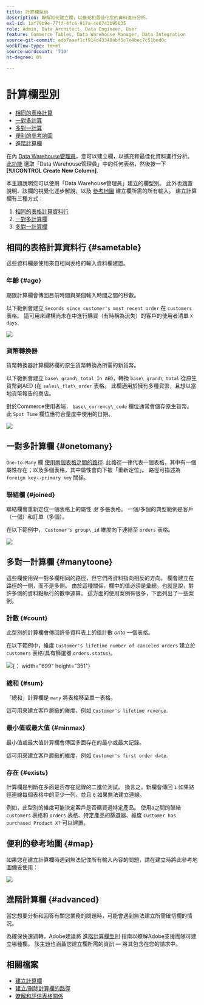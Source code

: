 ```yaml
---
title: 計算欄型別
description: 瞭解如何建立欄，以擴充和最佳化您的資料進行分析。
exl-id: 1af79b9e-77ff-4fc6-917a-4e6743b95035
role: Admin, Data Architect, Data Engineer, User
feature: Commerce Tables, Data Warehouse Manager, Data Integration
source-git-commit: adb7aaef1cf914d43348abf5c7e4bec7c51bed0c
workflow-type: tm+mt
source-wordcount: '710'
ht-degree: 0%

---
```


# 計算欄型別

* [相同的表格計算](#sametable)
* [一對多計算](#onetomany)
* [多對一計算](#manytoone)
* [便利的參考地圖](#map)
* [進階計算欄](#advanced)

在內 [Data Warehouse管理員](../data-warehouse-mgr/tour-dwm.md)，您可以建立欄，以擴充和最佳化資料進行分析。 [此功能](../data-warehouse-mgr/creating-calculated-columns.md) 選取「Data Warehouse管理員」中的任何表格，然後按一下 **[!UICONTROL Create New Column]**.

本主題說明您可以使用「Data Warehouse管理員」建立的欄型別。 此外也涵蓋說明、該欄的視覺化逐步解說，以及 [參考地圖](#map) 建立欄所需的所有輸入。 建立計算欄有三種方式：

1. [相同的表格計算資料行](#sametable)
1. [一對多計算欄](#onetomany)
1. [多對一計算欄](#manytoone)

## 相同的表格計算資料行 {#sametable}

這些資料欄是使用來自相同表格的輸入資料欄建置。

### 年齡 {#age}

期限計算欄會傳回目前時間與某個輸入時間之間的秒數。

以下範例會建立 `Seconds since customer's most recent order` 在 `customers` 表格。 這可用來建構尚未在中進行購買（有時稱為流失）的客戶的使用者清單 `X days`.

![](../../assets/age.gif)

### 貨幣轉換器

貨幣轉換器計算欄將欄的原生貨幣轉換為所需的新貨幣。

以下範例會建立 `base\_grand\_total In AED`，轉換 `base\_grand\_total` 從原生貨幣到AED (在 `sales\_flat\_order` 表格。 此欄適用於擁有多種貨幣，且想以當地貨幣報告的商店。

對於Commerce使用者端， `base\_currency\_code` 欄位通常會儲存原生貨幣。 此 `Spot Time` 欄位應符合量度中使用的日期。

![](../../assets/currency_converter.png)

## 一對多計算欄 {#onetomany}

`One-to-Many` 欄 [使用兩個表格之間的路徑](../../data-analyst/data-warehouse-mgr/create-paths-calc-columns.md). 此路徑一律代表一個表格，其中有一個屬性存在；以及多個表格，其中屬性會向下被「重新定位」。 路徑可描述為 `foreign key--primary key` 關係。

### 聯結欄 {#joined}

聯結欄會重新定位一個表格上的屬性 *至* 多張表格。 一個/多個的典型範例是客戶（一個）和訂單（多個）。

在以下範例中， `Customer's group\_id` 維度向下連結至 `orders` 表格。

![](../../assets/joined_column.gif)

## 多對一計算欄 {#manytoone}

這些欄使用與一對多欄相同的路徑，但它們將資料指向相反的方向。 欄會建立在路徑的一側，而不是多側。 由於這種關係，欄中的值必須是彙總，也就是說，對許多側的資料點執行的數學運算。 這方面的使用案例有很多，下面列出了一些案例。

### 計數 {#count}

此型別的計算欄會傳回許多資料表上的值計數 *onto* 一個表格。

在以下範例中，維度 `Customer's lifetime number of canceled orders` 建立於 `customers` 表格(具有篩選器 `orders.status`)。

![](../../assets/many_to_one.gif){： width=&quot;699&quot; height=&quot;351&quot;}

### 總和 {#sum}

「總和」計算欄是 `many` 將表格移至單一表格。

這可用來建立客戶層級的維度，例如 `Customer's lifetime revenue`.

### 最小值或最大值 {#minmax}

最小值或最大值計算欄會傳回多面存在的最小或最大記錄。

這可用來建立客戶層級的維度，例如 `Customer's first order date`.

### 存在 {#exists}

計算欄是判斷在多面是否存在記錄的二進位測試。 換言之，新欄會傳回 `1` 如果路徑連線每個表格中的至少一列，並且 `0` 如果無法建立連線。

例如，此型別的維度可能決定客戶是否購買過特定產品。 使用a之間的聯結 `customers` 表格和 `orders` 表格、特定產品的篩選器、維度 `Customer has purchased Product X?` 可以建置。

## 便利的參考地圖 {#map}

如果您在建立計算欄時遇到無法記住所有輸入內容的問題，請在建立時將此參考地圖備妥使用：

![](../../assets/merged_reference_map.png)

## 進階計算欄 {#advanced}

當您想要分析和回答有關您業務的問題時，可能會遇到無法建立所需確切欄的情況。

為確保快速週轉，Adobe建議將 [進階計算欄型別](../../data-analyst/data-warehouse-mgr/adv-calc-columns.md) 指南以瞭解Adobe支援團隊可建立哪種欄。 該主題也涵蓋您建立欄所需的資訊 — 將其包含在您的請求中。

## 相關檔案

* [建立計算欄](../../data-analyst/data-warehouse-mgr/creating-calculated-columns.md)
* [建立/刪除計算欄的路徑](../../data-analyst/data-warehouse-mgr/create-paths-calc-columns.md)
* [瞭解和評估表格關係](../../data-analyst/data-warehouse-mgr/table-relationships.md)
